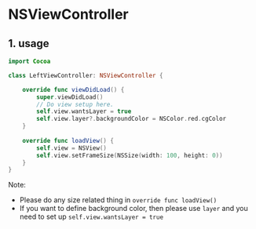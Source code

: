 # NSViewController

## 1. usage

```swift
import Cocoa

class LeftViewController: NSViewController {

    override func viewDidLoad() {
        super.viewDidLoad()
        // Do view setup here.
        self.view.wantsLayer = true
        self.view.layer?.backgroundColor = NSColor.red.cgColor
    }
    
    override func loadView() {
        self.view = NSView()
        self.view.setFrameSize(NSSize(width: 100, height: 0))
    }
}
```

Note:

-   Please do any size related thing in `override func loadView()`
-   If you want to define background color, then please use `layer` and you need to set up `self.view.wantsLayer = true`

